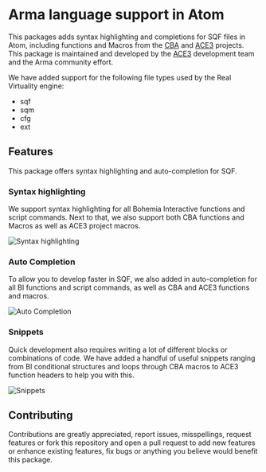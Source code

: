 # Arma language support in Atom

This packages adds syntax highlighting and completions for SQF files in Atom, including functions and Macros from the [CBA](http://github.com/CBATeam/CBA_A3/) and [ACE3](http://github.com/acemod/ACE3/) projects. This package is maintained and developed by the [ACE3](http://ace3mod.com/) development team and the Arma community effort.

We have added support for the following file types used by the Real Virtuality engine:
- sqf
- sqm
- cfg
- ext

## Features

This package offers syntax highlighting and auto-completion for SQF.

### Syntax highlighting

We support syntax highlighting for all Bohemia Interactive functions and script commands. Next to that, we also support both CBA functions and Macros as well as ACE3 project macros.

![Syntax highlighting](https://raw.github.com/acemod/language-arma-atom/master/rsc/syntax_highlighting.png)

### Auto Completion

To allow you to develop faster in SQF, we also added in auto-completion for all BI functions and script commands, as well as CBA and ACE3 functions and macros.

![Auto Completion](https://raw.github.com/acemod/language-arma-atom/master/rsc/auto_completion.png)

### Snippets

Quick development also requires writing a lot of different blocks or combinations of code. We have added a handful of useful snippets ranging from BI conditional structures and loops through CBA macros to ACE3 function headers to help you with this.

![Snippets](https://raw.github.com/acemod/language-arma-atom/master/rsc/snippets.png)

## Contributing

Contributions are greatly appreciated, report issues, misspellings, request features or fork this repository and open a pull request to add new features or enhance existing features, fix bugs or anything you believe would benefit this package.
